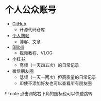 # 个人公众账号

- [GitHub](https://github.com/Yang-Xijie)
    - 开源代码仓库
- [个人网站](https://chensuixin.github.io)
    - 博客、文章
- [Bilibili](https://space.bilibili.com/24502827)
    - 视频教程、VLOG
- [小红书](https://www.xiaohongshu.com/user/profile/61be0cc10000000021024369)
    - 高频（一天四五次）的日常记录
- 微信朋友圈
    - 低频（一天一两次）但高质量的日常记录
    - 即使不添加好友也可以查看所有朋友圈

!!! note
    点击网站右下角的图标也可以快速跳转
